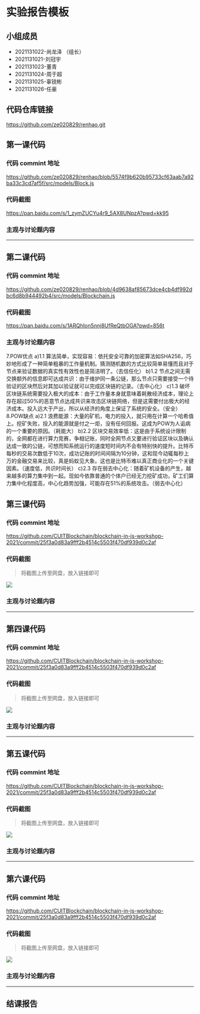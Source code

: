 # 实验报告模板

## 小组成员

- 2021131022-尚龙泽 （组长）
- 2021131021-刘冠宇
- 2021131023-董青
- 2021131024-周于超
- 2021131025-辜锐彬
- 2021131026-任豪


## 代码仓库链接

https://github.com/ze020829/renhao.git



## 第一课代码


### 代码 commint 地址

https://github.com/ze020829/renhao/blob/5574f9b620b95733cf63aab7a92ba33c3cd7af5f/src/models/Block.js

### 代码截图
https://pan.baidu.com/s/1_zymZUCYu4r9_5AX8UNpzA?pwd=kk95

### 主观与讨论题内容

---


## 第二课代码


### 代码 commint 地址

https://github.com/ze020829/renhao/blob/4d9638af85673dce4cb4df992dbc6d8b944492b4/src/models/Blockchain.js


### 代码截图

https://pan.baidu.com/s/1ARQhIon5nnj8UfReQtbOGA?pwd=856t


### 主观与讨论题内容


7.POW优点
a)1.1 算法简单，实现容易：依托安全可靠的加密算法如SHA256，巧妙地形成了一种简单粗暴的工作量机制。猜测随机数的方式比较简单易懂而且对于节点来验证数据的真实性有效性也是简洁明了。（去信任化）
b)1.2 节点之间无需交换额外的信息即可达成共识：由于维护同一条公链，那么节点只需要接受一个待验证的区块然后对其加以验证就可以完成区块链的记录。（去中心化）
c)1.3 破坏区块链系统需要投入极大的成本：由于工作量本身就意味着耗散经济成本，理论上存在超过50%的恶意节点达成共识来攻击区块链网络，但是这需要付出极大的经济成本。投入远大于产出，所以从经济的角度上保证了系统的安全。（安全）
8.POW缺点
a)2.1 浪费能源：大量的矿机，电力的投入，就只用在计算一个哈希值上。挖矿失败，投入的能源就是付之一炬，没有任何回报。这成为POW为人诟病的一个重要的原因。（耗能大）
b)2.2 区块交易效率低：这是由于系统设计限制的，全网都在进行算力竞赛，争相记账，同时全网节点又要进行验证区块以及确认达成一致的公链，可想而知系统运行的速度短时间内不会有特别快的提升。比特币每秒的交易次数低于10次，成功记账的时间间隔为10分钟，这和现今动辄每秒上万的金融交易来比较，真是蚂蚁见大象。这也是比特币难以真正商业化的一个关键因素。（速度低，共识时间长）
c)2.3 存在弱去中心化：随着矿机设备的产生，越来越多的算力集中到一起。现如今依靠普通的个体户已经无力挖矿成功，矿工们算力集中化程度高，中心化趋势加强，可能存在51%的系统攻击。（弱去中心化）


## 第三课代码


### 代码 commint 地址

https://github.com/CUITBlockchain/blockchain-in-js-workshop-2021/commit/25f3a0d83a9fff2b4514c5503f470df939d0c2af


### 代码截图

> 将截图上传至网盘，放入链接即可

![](链接)


### 主观与讨论题内容



---




## 第四课代码


### 代码 commint 地址

https://github.com/CUITBlockchain/blockchain-in-js-workshop-2021/commit/25f3a0d83a9fff2b4514c5503f470df939d0c2af


### 代码截图

> 将截图上传至网盘，放入链接即可

![](链接)


### 主观与讨论题内容



---




## 第五课代码


### 代码 commint 地址

https://github.com/CUITBlockchain/blockchain-in-js-workshop-2021/commit/25f3a0d83a9fff2b4514c5503f470df939d0c2af


### 代码截图

> 将截图上传至网盘，放入链接即可

![](链接)


### 主观与讨论题内容



---




## 第六课代码


### 代码 commint 地址

https://github.com/CUITBlockchain/blockchain-in-js-workshop-2021/commit/25f3a0d83a9fff2b4514c5503f470df939d0c2af


### 代码截图

> 将截图上传至网盘，放入链接即可

![](图片链接放这里)


### 主观与讨论题内容



---


## 结课报告





